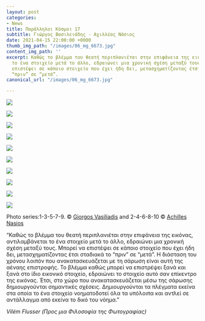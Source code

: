 ```yaml
---
layout: post
categories:
- News
title: Παράλληλοι Κόσμοι 17
subtitle: Γιώργος Βασιλειάδης - Αχιλλέας Νάσιος
date: 2021-04-15 22:00:00 +0000
thumb_img_path: "/images/06_mg_6673.jpg"
content_img_path: ''
excerpt: Καθώς το βλέμμα του θεατή περιπλανιέται στην επιφάνεια της εικόνας, αντιλαμβάνεται
  το ένα στοιχείο μετά το άλλο, εδραιώνει μια χρονική σχέση μεταξύ τους. Μπορεί να
  επιστέψει σε κάποιο στοιχείο που έχει ήδη δει, μετασχηματίζοντας έτσι σταδιακά το
  “πριν” σε “μετά”.
canonical_url: "/images/06_mg_6673.jpg"

---
```

![](/images/01-137236155_153012819723631_3399130341649530044_n.jpg)

![](/images/02_mg_2292.jpg)

![](/images/03-137532092_412630939956548_3282638309721732027_n.jpg)

![](/images/04_mg_2463.jpg)

![](/images/05-137507922_209031284202122_8161181485987958688_n.jpg)

![](/images/06_mg_6673.jpg)

![](/images/07-137312749_2860163260919772_3331263256225875665_n.jpg)

![](/images/08-naka-1.jpg)

![](/images/09-137551305_161178759123054_3014318578912654049_n.jpg)

![](/images/10_mg_5556.jpg)

Photo series:1-3-5-7-9. © <a href="https://www.facebook.com/gvasiliadis" target="blank">Giorgos Vasiliadis</a> and  2-4-6-8-10 © <a href="https://anikon.org/" target="blank">Achilles Nasios</a>

“Καθώς το βλέμμα του θεατή περιπλανιέται στην επιφάνεια της εικόνας, αντιλαμβάνεται το ένα στοιχείο μετά το άλλο, εδραιώνει μια χρονική σχέση μεταξύ τους. Μπορεί να επιστέψει σε κάποιο στοιχείο που έχει ήδη δει, μετασχηματίζοντας έτσι σταδιακά το “πριν” σε “μετά”. Η διάσταση του χρόνου λοιπόν που ανακατασκευάζεται με τη σάρωση είναι αυτή της αέναης επιστροφής. Το βλέμμα καθώς μπορεί να επιστρέψει ξανά και ξανά στο ίδιο εικονικό στοιχείο, εδραιώνει το στοιχείο αυτό σαν επίκεντρο της εικόνας. Έτσι, στο χώρο που ανακατασκευάζεται μέσω της σάρωσης δημιουργούνται σημαντικές σχέσεις. Δημιουργούνται τα πλέγματα εκείνα στα οποία το ένα στοιχείο νοηματοδοτεί όλα τα υπόλοιπα και αντλεί σε αντάλλαγμα από εκείνα το δικό του νόημα.”

_Vilém Flusser (Προς μια Φιλοσοφία της Φωτογραφίας)_